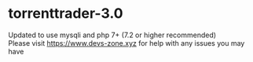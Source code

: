 # torrenttrader-3.0
Updated to use mysqli and php 7+ (7.2 or higher recommended) </br>
Please visit https://www.devs-zone.xyz for help with any issues you may have
